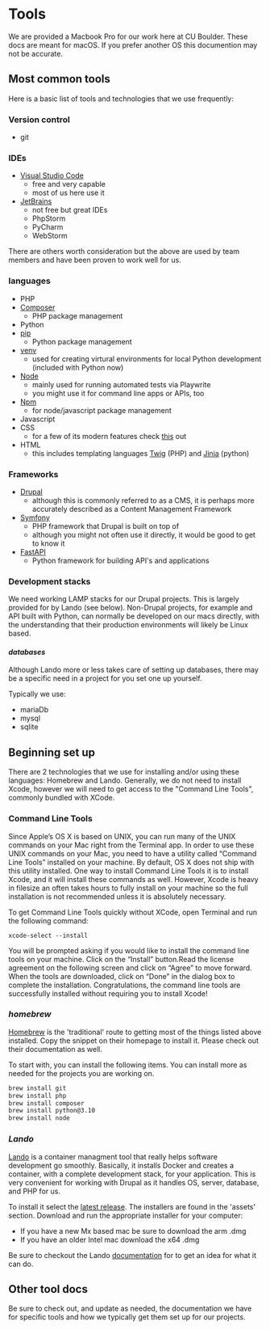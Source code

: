 # Tools

We are provided a Macbook Pro for our work here at CU Boulder. These docs are meant for macOS. If you prefer another OS this documention may not be accurate.

## Most common tools

Here is a basic list of tools and technologies that we use frequently:

### **Version control**

- git

### **IDEs**

- [Visual Studio Code](https://code.visualstudio.com/)
  - free and very capable
  - most of us here use it
- [JetBrains](https://www.jetbrains.com/)
  - not free but great IDEs
  - PhpStorm
  - PyCharm
  - WebStorm
  
There are others worth consideration but the above are used by team members and have been proven to work well for us.

### **languages**

- PHP
- [Composer](https://getcomposer.org/)
  - PHP package management
- Python
- [pip](https://pip.pypa.io/en/stable/)
  - Python package management
- [venv](https://docs.python.org/3/library/venv.html)
  - used for creating virtural environments for local Python development (included with Python now)
- [Node](https://nodejs.org/en/)
  - mainly used for running automated tests via Playwrite
  - you might use it for command line apps or APIs, too
- [Npm](https://www.npmjs.com/)
  - for node/javascript package management
- Javascript
- CSS
  - for a few of its modern features check [this](https://css-tricks.com/whats-new-since-css3/) out
- HTML
  - this includes templating languages [Twig](https://twig.symfony.com/) (PHP) and [Jinja](https://jinja.palletsprojects.com/en/3.1.x/) (python)

### **Frameworks**

- [Drupal](https://drupal.org)
  - although this is commonly referred to as a CMS, it is perhaps more accurately described as a Content Management Framework
- [Symfony](https://symfony.com/)
  - PHP framework that Drupal is built on top of
  - although you might not often use it directly, it would be good to get to know it
- [FastAPI](https://fastapi.tiangolo.com/)
  - Python framework for building API's and applications

### **Development stacks**

We need working LAMP stacks for our Drupal projects. This is largely provided for by Lando (see below). Non-Drupal projects, for example and API built with Python, can normally be developed on our macs directly, with the understanding that their production environments will likely be Linux based.

#### **_databases_**

Although Lando more or less takes care of setting up databases, there may be a specific need in a project for you set one up yourself.

Typically we use:

- mariaDb
- mysql
- sqlite

## Beginning set up

There are 2 technologies that we use for installing and/or using these languages: Homebrew and Lando. Generally, we do not need to install Xcode, however we will need to get access to the "Command Line Tools", commonly bundled with XCode.

### Command Line Tools
Since Apple’s OS X is based on UNIX, you can run many of the UNIX commands on your Mac right from the Terminal app. In order to use these UNIX commands on your Mac, you need to have a utility called “Command Line Tools” installed on your machine. By default, OS X does not ship with this utility installed. One way to install Command Line Tools it is to install Xcode, and it will install these commands as well. However, Xcode is heavy in filesize an often takes hours to fully install on your machine so the full installation is not recommended unless it is absolutely necessary. 

To get Command Line Tools quickly without XCode, open Terminal and run the following command:

```
xcode-select --install
```

You will be prompted asking if you would like to install the command line tools on your machine. Click on the “Install” button.Read the license agreement on the following screen and click on “Agree” to move forward. When the tools are downloaded, click on “Done” in the dialog box to complete the installation. Congratulations, the command line tools are successfully installed without requiring you to install Xcode!

### _homebrew_

[Homebrew](https://brew.sh/) is the 'traditional' route to getting most of the things listed above installed. Copy the snippet on their homepage to install it. Please check out their documentation as well.

To start with, you can install the following items. You can install more as needed for the projects you are working on.

```bash
brew install git
brew install php
brew install composer
brew install python@3.10
brew install node
```

### _Lando_

[Lando](https://lando.dev/) is a container managment tool that really helps software development go smoothly. Basically, it installs Docker and creates a container, with a complete development stack, for your application. This is very convenient for working with Drupal as it handles OS, server, database, and PHP for us.

To install it select the [latest release](https://github.com/lando/lando/releases). The installers are found in the 'assets' section. Download and run the appropriate installer for your computer:

- If you have a new Mx based mac be sure to download the arm .dmg
- If you have an older Intel mac download the x64 .dmg

Be sure to checkout the Lando [documentation](https://docs.lando.dev/) for to get an idea for what it can do.

## Other tool docs

Be sure to check out, and update as needed, the documentation we have for specific tools and how we typically get them set up for our projects.
